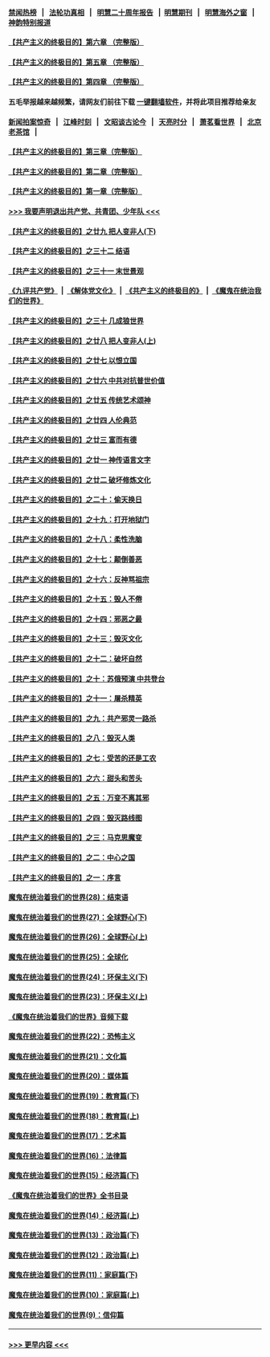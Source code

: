 #### [禁闻热榜](热点新闻.md?=0)  &nbsp;&nbsp;|&nbsp;&nbsp; [法轮功真相](https://github.com/gfw-breaker/truth/blob/master/README.md?=0) &nbsp;&nbsp;|&nbsp;&nbsp; [明慧二十周年报告](https://github.com/gfw-breaker/mh-reports/blob/master/README.md?=0) &nbsp;&nbsp;|&nbsp;&nbsp;[明慧期刊](https://github.com/gfw-breaker/mh-qikan) &nbsp;&nbsp;|&nbsp;&nbsp; [明慧海外之窗](https://github.com/gfw-breaker/mh-news/blob/master/README.md?=0) &nbsp;&nbsp;|&nbsp;&nbsp; [神韵特别报道](https://github.com/gfw-breaker/mh-news/blob/master/shenyun.md?=0)
#### [【共产主义的终极目的】第六章 （完整版）](../pages/nsc422/n11428913.md?t=03060502) 
#### [【共产主义的终极目的】第五章 （完整版）](../pages/nsc422/n11428912.md?t=03060502) 
#### [【共产主义的终极目的】第四章 （完整版）](../pages/nsc422/n11428907.md?t=03060502) 
#### 五毛举报越来越频繁，请网友们前往下载 [一键翻墙软件](https://github.com/gfw-breaker/ssr-accounts)，并将此项目推荐给亲友
#### [新闻拍案惊奇](https://github.com/gfw-breaker/banned-news/blob/master/pages/link4.md) &nbsp;&nbsp;|&nbsp;&nbsp; [江峰时刻](https://github.com/gfw-breaker/banned-news/blob/master/pages/link4.md) &nbsp;&nbsp;|&nbsp;&nbsp; [文昭谈古论今](https://github.com/gfw-breaker/banned-news/blob/master/pages/link4.md) &nbsp;&nbsp;|&nbsp;&nbsp; [天亮时分](https://github.com/gfw-breaker/banned-news/blob/master/pages/link4.md) &nbsp;&nbsp;|&nbsp;&nbsp; [萧茗看世界](https://github.com/gfw-breaker/banned-news/blob/master/pages/link4.md) &nbsp;&nbsp;|&nbsp;&nbsp; [北京老茶馆](https://github.com/gfw-breaker/banned-news/blob/master/pages/link4.md) &nbsp;&nbsp;|&nbsp;&nbsp; 
#### [【共产主义的终极目的】第三章（完整版）](../pages/nsc422/n11428848.md?t=03060502) 
#### [【共产主义的终极目的】第二章（完整版）](../pages/nsc422/n11428831.md?t=03060502) 
#### [【共产主义的终极目的】第一章（完整版）](../pages/nsc422/n11417651.md?t=03060502) 
#### [>>> 我要声明退出共产党、共青团、少年队 <<<](https://github.com/begood0513/goodnews/blob/master/quit/letter.md) 
#### [【共产主义的终极目的】之廿九 把人变非人(下)](../pages/nsc422/n11344140.md?t=03060502) 
#### [【共产主义的终极目的】之三十二 结语](../pages/nsc422/n11360535.md?t=03060502) 
#### [【共产主义的终极目的】之三十一 末世景观](../pages/nsc422/n11351129.md?t=03060502) 
#### [《九评共产党》](https://github.com/begood0513/9ping.md/blob/master/README.md) &nbsp;|&nbsp; [《解体党文化》](../../../../jtdwh.md/blob/master/README.md)  &nbsp;|&nbsp; [《共产主义的终极目的》](../../../../gczydzjmd.md/blob/master/README.md) &nbsp;|&nbsp; [《魔鬼在统治我们的世界》](../../../../mgztzwmdsj.md/blob/master/README.md) 
#### [【共产主义的终极目的】之三十 几成狼世界](../pages/nsc422/n11348280.md?t=03060502) 
#### [【共产主义的终极目的】之廿八 把人变非人(上)](../pages/nsc422/n11340492.md?t=03060502) 
#### [【共产主义的终极目的】之廿七 以恨立国](../pages/nsc422/n11336944.md?t=03060502) 
#### [【共产主义的终极目的】之廿六 中共对抗普世价值](../pages/nsc422/n11324785.md?t=03060502) 
#### [【共产主义的终极目的】之廿五 传统艺术颂神](../pages/nsc422/n11296396.md?t=03060502) 
#### [【共产主义的终极目的】之廿四 人伦典范](../pages/nsc422/n11296397.md?t=03060502) 
#### [【共产主义的终极目的】之廿三 富而有德](../pages/nsc422/n11283598.md?t=03060502) 
#### [【共产主义的终极目的】之廿一 神传语言文字](../pages/nsc422/n11263265.md?t=03060502) 
#### [【共产主义的终极目的】之廿二 破坏修炼文化](../pages/nsc422/n11245728.md?t=03060502) 
#### [【共产主义的终极目的】之二十：偷天换日](../pages/nsc422/n11238846.md?t=03060502) 
#### [【共产主义的终极目的】之十九：打开地狱门](../pages/nsc422/n11206376.md?t=03060502) 
#### [【共产主义的终极目的】之十八：柔性洗脑](../pages/nsc422/n11199994.md?t=03060502) 
#### [【共产主义的终极目的】之十七：颠倒善恶](../pages/nsc422/n11179782.md?t=03060502) 
#### [【共产主义的终极目的】之十六：反神骂祖宗](../pages/nsc422/n11166798.md?t=03060502) 
#### [【共产主义的终极目的】之十五：毁人不倦](../pages/nsc422/n11166792.md?t=03060502) 
#### [【共产主义的终极目的】之十四：邪恶之最](../pages/nsc422/n11150249.md?t=03060502) 
#### [【共产主义的终极目的】之十三：毁灭文化](../pages/nsc422/n11135227.md?t=03060502) 
#### [【共产主义的终极目的】之十二：破坏自然](../pages/nsc422/n11135214.md?t=03060502) 
#### [【共产主义的终极目的】之十：苏俄预演 中共登台](../pages/nsc422/n11118424.md?t=03060502) 
#### [【共产主义的终极目的】之十一：屠杀精英](../pages/nsc422/n11118442.md?t=03060502) 
#### [【共产主义的终极目的】之九：共产邪灵一路杀](../pages/nsc422/n11114139.md?t=03060502) 
#### [【共产主义的终极目的】之八：毁灭人类](../pages/nsc422/n11108503.md?t=03060502) 
#### [【共产主义的终极目的】之七：受苦的还是工农](../pages/nsc422/n11101809.md?t=03060502) 
#### [【共产主义的终极目的】之六：甜头和苦头](../pages/nsc422/n11096971.md?t=03060502) 
#### [【共产主义的终极目的】之五：万变不离其邪](../pages/nsc422/n11091285.md?t=03060502) 
#### [【共产主义的终极目的】之四：毁灭路线图](../pages/nsc422/n11086284.md?t=03060502) 
#### [【共产主义的终极目的】之三：马克思魔变](../pages/nsc422/n11061941.md?t=03060502) 
#### [【共产主义的终极目的】之二：中心之国](../pages/nsc422/n11047728.md?t=03060502) 
#### [【共产主义的终极目的】之一：序言](../pages/nsc422/n11086077.md?t=03060502) 
#### [魔鬼在统治着我们的世界(28)：结束语](../pages/nsc422/n10936246.md?t=03060502) 
#### [魔鬼在统治着我们的世界(27)：全球野心(下)](../pages/nsc422/n10928319.md?t=03060502) 
#### [魔鬼在统治着我们的世界(26)：全球野心(上)](../pages/nsc422/n10900318.md?t=03060502) 
#### [魔鬼在统治着我们的世界(25)：全球化](../pages/nsc422/n10788205.md?t=03060502) 
#### [魔鬼在统治着我们的世界(24)：环保主义(下)](../pages/nsc422/n10695307.md?t=03060502) 
#### [魔鬼在统治着我们的世界(23)：环保主义(上)](../pages/nsc422/n10688613.md?t=03060502) 
#### [《魔鬼在统治着我们的世界》音频下载](../pages/nsc422/n10635553.md?t=03060502) 
#### [魔鬼在统治着我们的世界(22)：恐怖主义](../pages/nsc422/n10614727.md?t=03060502) 
#### [魔鬼在统治着我们的世界(21)：文化篇](../pages/nsc422/n10597706.md?t=03060502) 
#### [魔鬼在统治着我们的世界(20)：媒体篇](../pages/nsc422/n10586579.md?t=03060502) 
#### [魔鬼在统治着我们的世界(19)：教育篇(下)](../pages/nsc422/n10564808.md?t=03060502) 
#### [魔鬼在统治着我们的世界(18)：教育篇(上)](../pages/nsc422/n10526970.md?t=03060502) 
#### [魔鬼在统治着我们的世界(17)：艺术篇](../pages/nsc422/n10499093.md?t=03060502) 
#### [魔鬼在统治着我们的世界(16)：法律篇](../pages/nsc422/n10485969.md?t=03060502) 
#### [魔鬼在统治着我们的世界(15)：经济篇(下)](../pages/nsc422/n10469975.md?t=03060502) 
#### [《魔鬼在统治着我们的世界》全书目录](../pages/nsc422/n10464261.md?t=03060502) 
#### [魔鬼在统治着我们的世界(14)：经济篇(上)](../pages/nsc422/n10457370.md?t=03060502) 
#### [魔鬼在统治着我们的世界(13)：政治篇(下)](../pages/nsc422/n10448270.md?t=03060502) 
#### [魔鬼在统治着我们的世界(12)：政治篇(上)](../pages/nsc422/n10444576.md?t=03060502) 
#### [魔鬼在统治着我们的世界(11)：家庭篇(下)](../pages/nsc422/n10440961.md?t=03060502) 
#### [魔鬼在统治着我们的世界(10)：家庭篇(上)](../pages/nsc422/n10435448.md?t=03060502) 
#### [魔鬼在统治着我们的世界(9)：信仰篇](../pages/nsc422/n10432159.md?t=03060502) 

----
#### [ >>> 更早内容 <<< ](../indexes/nsc422-earlier.md)
